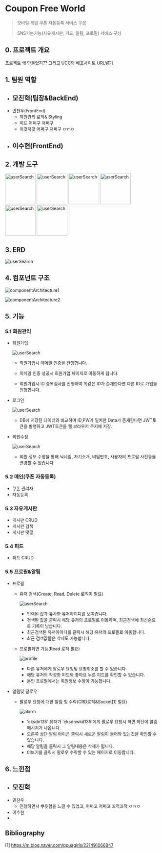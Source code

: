 # Coupon Free World

> 모바일 게임 쿠폰 자동등록 서비스 구성
>
> SNS기본기능(자유게시판, 피드, 알림, 프로필) 서비스 구성

## 0. 프로젝트 개요

프로젝트 왜 만들었지?? 그리고 UCC와 배포사이트 URL넣기

## 1. 팀원 역할

- 모진혁(팀장&BackEnd)
  - 
- 민찬우(FrontEnd)
  - 회원관리 로직& Styling
  - 피드 어쩌구 저쩌구
  - 이것저것 어쩌구 저쩌구 ㅇㅠㅇ
- 이수현(FrontEnd)
  - 

## 2. 개발 도구


<img src="README.assets/Vue.png" alt="userSearch" height="100" />

<img src="README.assets/HTML.png" alt="userSearch" height="100" />

<img src="README.assets/springboot.png" alt="userSearch" height="100" />

<img src="README.assets/aws.png" alt="userSearch" height="100" />

<img src="README.assets/jira.png" alt="userSearch" height="100" />

<img src="README.assets/git.png" alt="userSearch" height="100" />





## 3. ERD

![userSearch](README.assets/ERD.png)

## 4. 컴포넌트 구조

![componentArchitecture1](README.assets/componentArchitecture1.PNG)

![componentArchitecture2](README.assets/componentArchitecture2.PNG)

## 5. 기능
### 5.1 회원관리

- 회원가입

  ![userSearch](README.assets/회원가입.gif)

  - 회원가입시 이메일 인증을 진행합니다. 
  - 이메일 인증 성공시 회원가입 페이지로 이동하게 됩니다.

  - 회원가입시 ID 중복검사를 진행하여 똑같은 ID가 존재한다면 다른 ID로 가입을 진행합니다.

- 로그인

  ![userSearch](README.assets/로그인.gif)

  - DB에 저장된 데이터와 비교하여 ID,PW가 일치한 Data가 존재한다면 JWT토큰을 발행하고 JWT토큰을 웹 브라우저 쿠키에 저장.



- 회원수정

  ![userSearch](README.assets/회원정보수정.gif)

  - 회원 정보 수정을 통해 닉네임, 자기소개, 비밀번호, 사용자의 프로필 사진등을 변경할 수 있습니다.

  

### 5.2 메인(쿠폰 자동등록)

- 쿠폰 관리자
- 자동등록

### 5.3 자유게시판

- 게시판 CRUD
- 게시판 검색
- 게시판 댓글

### 5.4 피드

- 피드 CRUD

### 5.5 프로필&알림

- 프로필
  - 유저 검색(Create, Read, Delete 로직이 필요)

    ![userSearch](README.assets/userSearch.gif)

    - 입력된 값과 유사한 유저아이디를 보여줍니다.
    - 검색된 값을 클릭시 해당 유저의 프로필로 이동하며, 최근검색에 최신순으로 기록이 남습니다.
    - 최근검색된 유저아이디를 클릭시 해당 유저의 프로필로 이동합니다.
    - 최근 검색값들은 삭제도 가능합니다.  
    
  - 프로필화면 기능(Read 로직 필요)
  
    ![profile](README.assets/profile.gif)
    
    - 다른 유저에게 팔로우 요청및 요청취소를 할 수 있습니다.
    - 해당 유저의 작성한 피드와 좋아요 누른 피드를 확인할 수 있습니다.
    - 본인 프로필에서는 회원정보 수정이 가능합니다.
  
- 알림및 팔로우

  - 팔로우 요청에 대한 알림 및 수락(CRD로직&Socket[1] 필요)

    ![alarm](README.assets/alarm.gif)
    
    - 'cksdn135' 유저가 'cksdnwkd135'에게 팔로우 요청시 화면 하단에 알림 메시지가 나옵니다.
    - 오른쪽 상단 알림 아이콘 클릭시 새로운 알림이 들어와 있는것을 확인할 수 있습니다.
    - 해당 알림을 클릭시 그 알림내용은 삭제가 됩니다.
    - 더보기를 클릭시 팔로우 수락할 수 있는 페이지로 이동합니다.

## 6. 느낀점

- 모진혁
  - 
- 민찬우
  - 진행하면서 뿌듯함을 느낄 수 있었고, 어쩌고 저쩌고 끄적끄적 ㅇㅠㅇ
- 이수현
- 



## Bibliography

[1] https://m.blog.naver.com/ppuagirls/221491066847

